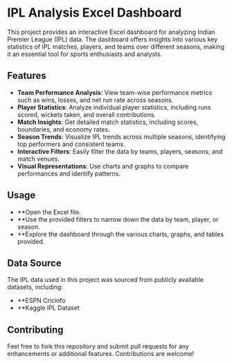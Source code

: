 # IPL Analysis Excel Dashboard

This project provides an interactive Excel dashboard for analyzing Indian Premier League (IPL) data. The dashboard offers insights into various key statistics of IPL matches, players, and teams over different seasons, making it an essential tool for sports enthusiasts and analysts.

## Features

- **Team Performance Analysis**: View team-wise performance metrics such as wins, losses, and net run rate across seasons.
- **Player Statistics**: Analyze individual player statistics, including runs scored, wickets taken, and overall contributions.
- **Match Insights**: Get detailed match statistics, including scores, boundaries, and economy rates.
- **Season Trends**: Visualize IPL trends across multiple seasons, identifying top performers and consistent teams.
- **Interactive Filters**: Easily filter the data by teams, players, seasons, and match venues.
- **Visual Representations**: Use charts and graphs to compare performances and identify patterns.

## Usage

- **Open the Excel file.
- **Use the provided filters to narrow down the data by team, player, or season.
- **Explore the dashboard through the various charts, graphs, and tables provided.

## Data Source

The IPL data used in this project was sourced from publicly available datasets, including:

- **ESPN Cricinfo
- **Kaggle IPL Dataset

## Contributing

Feel free to fork this repository and submit pull requests for any enhancements or additional features. Contributions are welcome!
